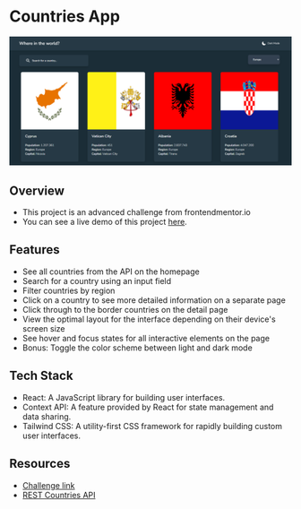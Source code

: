 # Countries App

![app demo](demo.png)

## Overview

- This project is an advanced challenge from frontendmentor.io
- You can see a live demo of this project [here](https://countries-app-nguyendonuet.netlify.app/).

## Features

- See all countries from the API on the homepage
- Search for a country using an input field
- Filter countries by region
- Click on a country to see more detailed information on a separate page
- Click through to the border countries on the detail page
- View the optimal layout for the interface depending on their device's screen size
- See hover and focus states for all interactive elements on the page
- Bonus: Toggle the color scheme between light and dark mode

## Tech Stack

- React: A JavaScript library for building user interfaces.
- Context API: A feature provided by React for state management and data sharing.
- Tailwind CSS: A utility-first CSS framework for rapidly building custom user interfaces.

## Resources

- [Challenge link](https://www.frontendmentor.io/challenges/rest-countries-api-with-color-theme-switcher-5cacc469fec04111f7b848ca)
- [REST Countries API](https://restcountries.com/v3.1)
